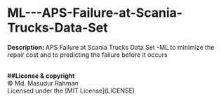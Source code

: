 # ML---APS-Failure-at-Scania-Trucks-Data-Set

<b>Description: </b>
APS Failure at Scania Trucks Data Set -ML to minimize the repair cost and to predicting the failure before it occurs 


<br>
<b>##License & copyright</b><br>
© Md. Masudur Rahman<br>
Licensed under the [MIT License](LICENSE)
  